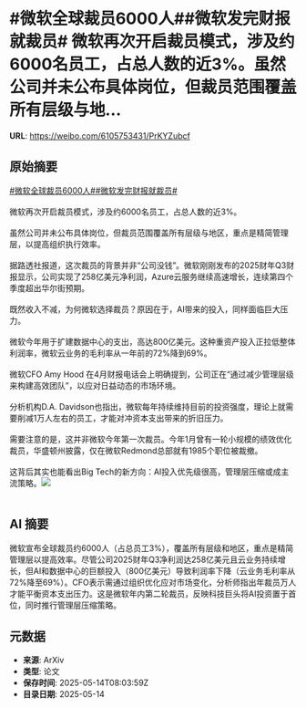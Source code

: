 # #微软全球裁员6000人##微软发完财报就裁员# 微软再次开启裁员模式，涉及约6000名员工，占总人数的近3%。虽然公司并未公布具体岗位，但裁员范围覆盖所有层级与地...

**URL**: https://weibo.com/6105753431/PrKYZubcf

## 原始摘要

<a href="https://m.weibo.cn/search?containerid=231522type%3D1%26t%3D10%26q%3D%23%E5%BE%AE%E8%BD%AF%E5%85%A8%E7%90%83%E8%A3%81%E5%91%986000%E4%BA%BA%23&amp;extparam=%23%E5%BE%AE%E8%BD%AF%E5%85%A8%E7%90%83%E8%A3%81%E5%91%986000%E4%BA%BA%23" data-hide=""><span class="surl-text">#微软全球裁员6000人#</span></a><a href="https://m.weibo.cn/search?containerid=231522type%3D1%26t%3D10%26q%3D%23%E5%BE%AE%E8%BD%AF%E5%8F%91%E5%AE%8C%E8%B4%A2%E6%8A%A5%E5%B0%B1%E8%A3%81%E5%91%98%23&amp;extparam=%23%E5%BE%AE%E8%BD%AF%E5%8F%91%E5%AE%8C%E8%B4%A2%E6%8A%A5%E5%B0%B1%E8%A3%81%E5%91%98%23" data-hide=""><span class="surl-text">#微软发完财报就裁员#</span></a><br> <br>微软再次开启裁员模式，涉及约6000名员工，占总人数的近3%。<br><br>虽然公司并未公布具体岗位，但裁员范围覆盖所有层级与地区，重点是精简管理层，以提高组织执行效率。<br><br>据路透社报道，这次裁员的背景并非“公司没钱”。微软刚刚发布的2025财年Q3财报显示，公司实现了258亿美元净利润，Azure云服务继续高速增长，连续第四个季度超出华尔街预期。<br><br>既然收入不减，为何微软选择裁员？原因在于，AI带来的投入，同样面临巨大压力。<br><br>微软今年用于扩建数据中心的支出，高达800亿美元。这种重资产投入正拉低整体利润率，微软云业务的毛利率从一年前的72%降到69%。<br><br>微软CFO Amy Hood 在4月财报电话会上明确提到，公司正在“通过减少管理层级来构建高效团队”，以应对日益动态的市场环境。<br><br>分析机构D.A. Davidson也指出，微软每年持续维持目前的投资强度，理论上就需要削减1万人左右的员工，才能对冲资本支出带来的折旧压力。<br><br>需要注意的是，这并非微软今年第一次裁员。今年1月曾有一轮小规模的绩效优化裁员，华盛顿州披露，仅在微软Redmond总部就有1985个职位被裁撤。<br><br>这背后其实也能看出Big Tech的新方向：AI投入优先级很高，管理层压缩或成主流策略。<img style="" src="https://tvax2.sinaimg.cn/large/006Fd7o3gy1i1etrv9qo2j30xc0hi7i0.jpg" referrerpolicy="no-referrer"><br><br>

## AI 摘要

微软宣布全球裁员约6000人（占总员工3%），覆盖所有层级和地区，重点是精简管理层以提高效率。尽管公司2025财年Q3净利润达258亿美元且云业务持续增长，但AI和数据中心的巨额投入（800亿美元）导致利润率下降（云业务毛利率从72%降至69%）。CFO表示需通过组织优化应对市场变化，分析师指出年裁员万人才能平衡资本支出压力。这是微软年内第二轮裁员，反映科技巨头将AI投资置于首位，同时推行管理层压缩策略。

## 元数据

- **来源**: ArXiv
- **类型**: 论文
- **保存时间**: 2025-05-14T08:03:59Z
- **目录日期**: 2025-05-14
